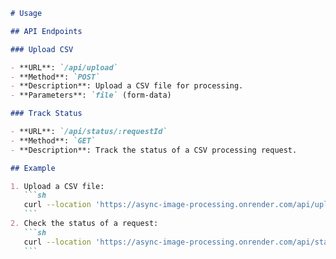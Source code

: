 ````markdown
# Usage

## API Endpoints

### Upload CSV

- **URL**: `/api/upload`
- **Method**: `POST`
- **Description**: Upload a CSV file for processing.
- **Parameters**: `file` (form-data)

### Track Status

- **URL**: `/api/status/:requestId`
- **Method**: `GET`
- **Description**: Track the status of a CSV processing request.

## Example

1. Upload a CSV file:
   ```sh
   curl --location 'https://async-image-processing.onrender.com/api/upload-csv' \--form 'csvFile=@"{YOUR_FILE_LOCATION}"'
   ```
2. Check the status of a request:
   ```sh
   curl --location 'https://async-image-processing.onrender.com/api/status/7ec117e3-0b01-4335-ac84-9986c4333acd'
   ```
````
